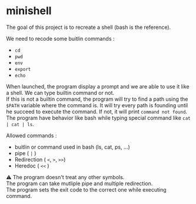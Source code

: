 # minishell

The goal of this project is to recreate a shell (bash is the reference).

We need to recode some buitlin commands :
- `cd`
- `pwd`
- `env`
- `export`
- `echo`

When launched, the program display a prompt and we are able to use it like a shell. We can type builtin command or not.  
If this is not a builtin command, the program will try to find a path using the `$PATH` variable where the command is. It will try every path is founding until he succeed to execute the command. If not, it will print `command not found`.  
The program have behavior like bash while typing special command like `cat | cat | ls`.
  
Allowed commands :  
- buitlin or command used in bash (ls, cat, ps, ...)
- pipe ( `|` )
- Redirection ( `<`, `>`, `>>`)
- Heredoc ( `<<` )

⚠️ The program doesn't treat any other symbols.   
The program can take mutliple pipe and multiple redirection.  
The program sets the exit code to the correct one while executing command.
